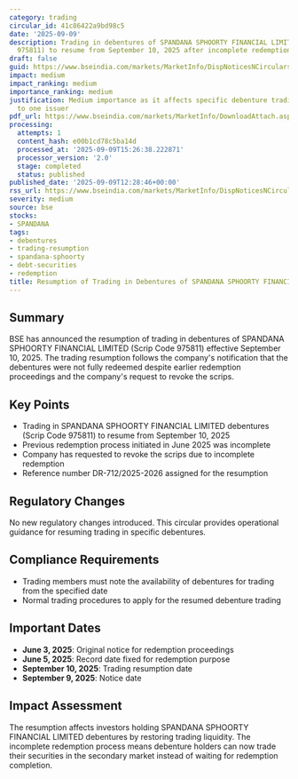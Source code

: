 ```yaml
---
category: trading
circular_id: 41c86422a9bd98c5
date: '2025-09-09'
description: Trading in debentures of SPANDANA SPHOORTY FINANCIAL LIMITED (Scrip Code
  975811) to resume from September 10, 2025 after incomplete redemption.
draft: false
guid: https://www.bseindia.com/markets/MarketInfo/DispNoticesNCirculars.aspx?Noticeid={76957D1F-D5A8-4406-A795-1151CBB05DAB}&noticeno=20250909-55&dt=09/09/2025&icount=55&totcount=67&flag=0
impact: medium
impact_ranking: medium
importance_ranking: medium
justification: Medium importance as it affects specific debenture trading but limited
  to one issuer
pdf_url: https://www.bseindia.com/markets/MarketInfo/DownloadAttach.aspx?id=20250909-55&attachedId=
processing:
  attempts: 1
  content_hash: e00b1cd78c5ba14d
  processed_at: '2025-09-09T15:26:38.222871'
  processor_version: '2.0'
  stage: completed
  status: published
published_date: '2025-09-09T12:28:46+00:00'
rss_url: https://www.bseindia.com/markets/MarketInfo/DispNoticesNCirculars.aspx?Noticeid={76957D1F-D5A8-4406-A795-1151CBB05DAB}&noticeno=20250909-55&dt=09/09/2025&icount=55&totcount=67&flag=0
severity: medium
source: bse
stocks:
- SPANDANA
tags:
- debentures
- trading-resumption
- spandana-sphoorty
- debt-securities
- redemption
title: Resumption of Trading in Debentures of SPANDANA SPHOORTY FINANCIAL LIMITED
---
```


## Summary

BSE has announced the resumption of trading in debentures of SPANDANA SPHOORTY FINANCIAL LIMITED (Scrip Code 975811) effective September 10, 2025. The trading resumption follows the company's notification that the debentures were not fully redeemed despite earlier redemption proceedings and the company's request to revoke the scrips.

## Key Points

- Trading in SPANDANA SPHOORTY FINANCIAL LIMITED debentures (Scrip Code 975811) to resume from September 10, 2025
- Previous redemption process initiated in June 2025 was incomplete
- Company has requested to revoke the scrips due to incomplete redemption
- Reference number DR-712/2025-2026 assigned for the resumption

## Regulatory Changes

No new regulatory changes introduced. This circular provides operational guidance for resuming trading in specific debentures.

## Compliance Requirements

- Trading members must note the availability of debentures for trading from the specified date
- Normal trading procedures to apply for the resumed debenture trading

## Important Dates

- **June 3, 2025**: Original notice for redemption proceedings
- **June 5, 2025**: Record date fixed for redemption purpose
- **September 10, 2025**: Trading resumption date
- **September 9, 2025**: Notice date

## Impact Assessment

The resumption affects investors holding SPANDANA SPHOORTY FINANCIAL LIMITED debentures by restoring trading liquidity. The incomplete redemption process means debenture holders can now trade their securities in the secondary market instead of waiting for redemption completion.